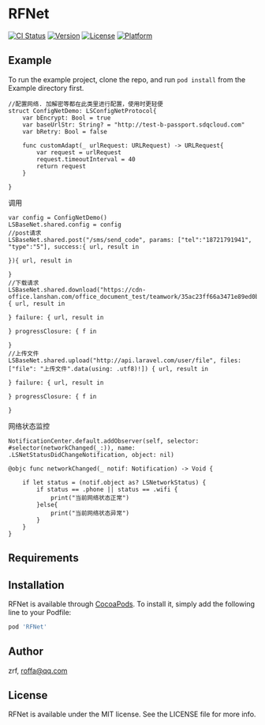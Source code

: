 # RFNet

[![CI Status](https://img.shields.io/travis/zrf/RFNet.svg?style=flat)](https://travis-ci.org/zrf/RFNet)
[![Version](https://img.shields.io/cocoapods/v/RFNet.svg?style=flat)](https://cocoapods.org/pods/RFNet)
[![License](https://img.shields.io/cocoapods/l/RFNet.svg?style=flat)](https://cocoapods.org/pods/RFNet)
[![Platform](https://img.shields.io/cocoapods/p/RFNet.svg?style=flat)](https://cocoapods.org/pods/RFNet)

## Example

To run the example project, clone the repo, and run `pod install` from the Example directory first.

```
//配置网络. 加解密等都在此类里进行配置，使用时更轻便
struct ConfigNetDemo: LSConfigNetProtocol{
    var bEncrypt: Bool = true
    var baseUrlStr: String? = "http://test-b-passport.sdqcloud.com"
    var bRetry: Bool = false
    
    func customAdapt(_ urlRequest: URLRequest) -> URLRequest{
        var request = urlRequest
        request.timeoutInterval = 40
        return request
    }
    
}
```
调用
```
var config = ConfigNetDemo()
LSBaseNet.shared.config = config
//post请求
LSBaseNet.shared.post("/sms/send_code", params: ["tel":"18721791941", "type":"5"], success:{ url, result in
    
}){ url, result in
    
}
//下载请求
LSBaseNet.shared.download("https://cdn-office.lanshan.com/office_document_test/teamwork/35ac23ff66a3471e89ed0bb0c242a0ff/D3EEF9364CB643DCBF357698928A817D.docx") { url, result in
    
} failure: { url, result in
    
} progressClosure: { f in
    
}
//上传文件
LSBaseNet.shared.upload("http://api.laravel.com/user/file", files: ["file": "上传文件".data(using: .utf8)!]) { url, result in
    
} failure: { url, result in
    
} progressClosure: { f in
    
}
```
网络状态监控
```
NotificationCenter.default.addObserver(self, selector: #selector(networkChanged(_:)), name: .LSNetStatusDidChangeNotification, object: nil)

@objc func networkChanged(_ notif: Notification) -> Void {
    
    if let status = (notif.object as? LSNetworkStatus) {
        if status == .phone || status == .wifi {
            print("当前网络状态正常")
        }else{
            print("当前网络状态异常")
        }
    }
}
```

## Requirements

## Installation

RFNet is available through [CocoaPods](https://cocoapods.org). To install
it, simply add the following line to your Podfile:

```ruby
pod 'RFNet'
```

## Author

zrf, roffa@qq.com

## License

RFNet is available under the MIT license. See the LICENSE file for more info.
